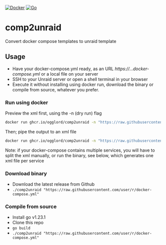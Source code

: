 [![Docker](https://github.com/Ogglord/comp2unraid/actions/workflows/docker-publish.yml/badge.svg)](https://github.com/Ogglord/comp2unraid/actions/workflows/docker-publish.yml) [![Go](https://github.com/Ogglord/comp2unraid/actions/workflows/go.yml/badge.svg)](https://github.com/Ogglord/comp2unraid/actions/workflows/go.yml)

# comp2unraid
Convert docker compose templates to unraid template


## Usage

 - Have your docker-compose.yml ready, as an URL _https://...docker-compose.yml_ or a local file on your server
 - SSH to your Unraid server or open a shell terminal in your browser
 - Execute it without installing using docker run, download the binary or compile from source, whatever you prefer.


### Run using docker

Preview the xml first, using the -n (dry run) flag
```bash
docker run ghcr.io/ogglord/comp2unraid -n "https://raw.githubusercontent.com/user/r/docker-compose.yml"
```
Then; pipe the output to an xml file
```bash
docker run ghcr.io/ogglord/comp2unraid -n "https://raw.githubusercontent.com/user/r/docker-compose.yml" > my-template.xml
```
Note: if your docker-compose contains multiple services, you will have to split the xml manually, or run the binary, see below, which generates one xml file per service


### Download binary

 - Download the latest release from Github
 - ```./comp2unraid "https://raw.githubusercontent.com/user/r/docker-compose.yml"```

### Compile from source

 - Install go v1.23.1
 - Clone this repo
 - ```go build```
 - ```./comp2unraid "https://raw.githubusercontent.com/user/r/docker-compose.yml"```




